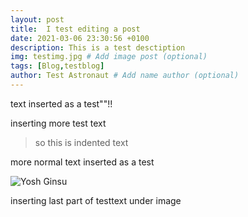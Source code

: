 ```yaml
---
layout: post
title:  I test editing a post
date: 2021-03-06 23:30:56 +0100
description: This is a test desctiption
img: testimg.jpg # Add image post (optional)
tags: [Blog,testblog]
author: Test Astronaut # Add name author (optional)
---
```

text inserted as a test""!!

inserting more test text 

> so this is indented text

more normal text inserted as a test

![Yosh Ginsu]({{site.baseurl}}/assets/img/testblogimg.jpg)

inserting last part of testtext under image
